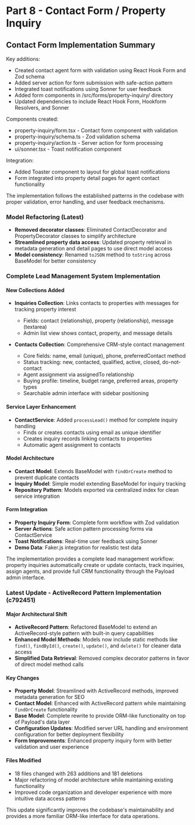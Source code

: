 # Part 8 - Contact Form / Property Inquiry

## Contact Form Implementation Summary

Key additions:

- Created contact agent form with validation using React Hook Form and Zod
  schema
- Added server action for form submission with safe-action pattern
- Integrated toast notifications using Sonner for user feedback
- Added form components in /src/forms/property-inquiry/ directory
- Updated dependencies to include React Hook Form, Hookform Resolvers, and
  Sonner

Components created:

- property-inquiry/form.tsx - Contact form component with validation
- property-inquiry/schema.ts - Zod validation schema
- property-inquiry/action.ts - Server action for form processing
- ui/sonner.tsx - Toast notification component

Integration:

- Added Toaster component to layout for global toast notifications
- Form integrated into property detail pages for agent contact functionality

The implementation follows the established patterns in the codebase with proper
validation, error handling, and user feedback mechanisms.

### Model Refactoring (Latest)

- **Removed decorator classes**: Eliminated ContactDecorator and PropertyDecorator classes to simplify architecture
- **Streamlined property data access**: Updated property retrieval in metadata generation and detail pages to use direct model access
- **Model consistency**: Renamed `toJSON` method to `toString` across BaseModel for better consistency

### Complete Lead Management System Implementation

#### New Collections Added

- **Inquiries Collection**: Links contacts to properties with messages for tracking property interest

  - Fields: contact (relationship), property (relationship), message (textarea)
  - Admin list view shows contact, property, and message details

- **Contacts Collection**: Comprehensive CRM-style contact management
  - Core fields: name, email (unique), phone, preferredContact method
  - Status tracking: new, contacted, qualified, active, closed, do-not-contact
  - Agent assignment via assignedTo relationship
  - Buying profile: timeline, budget range, preferred areas, property types
  - Searchable admin interface with sidebar positioning

#### Service Layer Enhancement

- **ContactService**: Added `processLead()` method for complete inquiry handling
  - Finds or creates contacts using email as unique identifier
  - Creates inquiry records linking contacts to properties
  - Automatic agent assignment to contacts

#### Model Architecture

- **Contact Model**: Extends BaseModel with `findOrCreate` method to prevent duplicate contacts
- **Inquiry Model**: Simple model extending BaseModel for inquiry tracking
- **Repository Pattern**: Models exported via centralized index for clean service integration

#### Form Integration

- **Property Inquiry Form**: Complete form workflow with Zod validation
- **Server Actions**: Safe action pattern processing forms via ContactService
- **Toast Notifications**: Real-time user feedback using Sonner
- **Demo Data**: Faker.js integration for realistic test data

The implementation provides a complete lead management workflow: property inquiries automatically create or update contacts, track inquiries, assign agents, and provide full CRM functionality through the Payload admin interface.

### Latest Update - ActiveRecord Pattern Implementation (c792451)

#### Major Architectural Shift
- **ActiveRecord Pattern**: Refactored BaseModel to extend an ActiveRecord-style pattern with built-in query capabilities
- **Enhanced Model Methods**: Models now include static methods like `find()`, `findById()`, `create()`, `update()`, and `delete()` for cleaner data access
- **Simplified Data Retrieval**: Removed complex decorator patterns in favor of direct model method calls

#### Key Changes
- **Property Model**: Streamlined with ActiveRecord methods, improved metadata generation for SEO
- **Contact Model**: Enhanced with ActiveRecord pattern while maintaining `findOrCreate` functionality
- **Base Model**: Complete rewrite to provide ORM-like functionality on top of Payload's data layer
- **Configuration Updates**: Modified server URL handling and environment configuration for better deployment flexibility
- **Form Improvements**: Enhanced property inquiry form with better validation and user experience

#### Files Modified
- 18 files changed with 263 additions and 181 deletions
- Major refactoring of model architecture while maintaining existing functionality
- Improved code organization and developer experience with more intuitive data access patterns

This update significantly improves the codebase's maintainability and provides a more familiar ORM-like interface for data operations.
